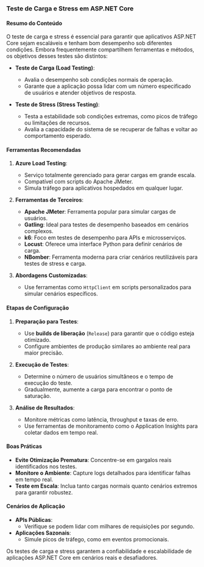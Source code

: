 ### Teste de Carga e Stress em ASP.NET Core

#### Resumo do Conteúdo
O teste de carga e stress é essencial para garantir que aplicativos ASP.NET Core sejam escaláveis e tenham bom desempenho sob diferentes condições. Embora frequentemente compartilhem ferramentas e métodos, os objetivos desses testes são distintos:

- **Teste de Carga (Load Testing)**:
  - Avalia o desempenho sob condições normais de operação.
  - Garante que a aplicação possa lidar com um número especificado de usuários e atender objetivos de resposta.

- **Teste de Stress (Stress Testing)**:
  - Testa a estabilidade sob condições extremas, como picos de tráfego ou limitações de recursos.
  - Avalia a capacidade do sistema de se recuperar de falhas e voltar ao comportamento esperado.

#### Ferramentas Recomendadas
1. **Azure Load Testing**:
   - Serviço totalmente gerenciado para gerar cargas em grande escala.
   - Compatível com scripts do Apache JMeter.
   - Simula tráfego para aplicativos hospedados em qualquer lugar.

2. **Ferramentas de Terceiros**:
   - **Apache JMeter**: Ferramenta popular para simular cargas de usuários.
   - **Gatling**: Ideal para testes de desempenho baseados em cenários complexos.
   - **k6**: Foco em testes de desempenho para APIs e microsserviços.
   - **Locust**: Oferece uma interface Python para definir cenários de carga.
   - **NBomber**: Ferramenta moderna para criar cenários reutilizáveis para testes de stress e carga.

3. **Abordagens Customizadas**:
   - Use ferramentas como `HttpClient` em scripts personalizados para simular cenários específicos.

#### Etapas de Configuração
1. **Preparação para Testes**:
   - Use **builds de liberação** (`Release`) para garantir que o código esteja otimizado.
   - Configure ambientes de produção similares ao ambiente real para maior precisão.

2. **Execução de Testes**:
   - Determine o número de usuários simultâneos e o tempo de execução do teste.
   - Gradualmente, aumente a carga para encontrar o ponto de saturação.

3. **Análise de Resultados**:
   - Monitore métricas como latência, throughput e taxas de erro.
   - Use ferramentas de monitoramento como o Application Insights para coletar dados em tempo real.

#### Boas Práticas
- **Evite Otimização Prematura**: Concentre-se em gargalos reais identificados nos testes.
- **Monitore o Ambiente**: Capture logs detalhados para identificar falhas em tempo real.
- **Teste em Escala**: Inclua tanto cargas normais quanto cenários extremos para garantir robustez.

#### Cenários de Aplicação
- **APIs Públicas**:
  - Verifique se podem lidar com milhares de requisições por segundo.
- **Aplicações Sazonais**:
  - Simule picos de tráfego, como em eventos promocionais.

Os testes de carga e stress garantem a confiabilidade e escalabilidade de aplicações ASP.NET Core em cenários reais e desafiadores.
